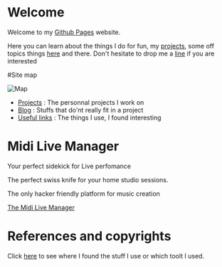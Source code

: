 # Welcome
Welcome to my [Github Pages](https://pages.github.com) website.

Here you can learn about the things I do for fun, my [projects](./projects.md), some off topics things [here](./blog/) and there.
Don't hesitate to drop me a [line](mailto:bcalpages@gmail.com) if you are interested

#Site map

![Map](https://bcallebaut.github.io/map_1272165_640.png)
 - [Projects](./projects.md) : The personnal projects I work on
 - [Blog](./blog/) : Stuffs that do'nt really fit in a project
 - [Useful links](./misc/) : The things I use, I found interesting

# Midi Live Manager
Your perfect sidekick for Live perfomance 

The perfect swiss knife for your home studio sessions.

The only hacker friendly platform for music creation

   [The Midi Live Manager](./midilive/index.md)

# References and copyrights
   Click [here](./references.md) to see where I found the stuff I use or which toolt I used.
